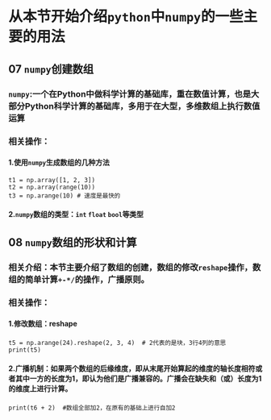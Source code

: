 # 从本节开始介绍`python`中`numpy`的一些主要的用法
## 07 `numpy`创建数组
### `numpy`:一个在Python中做科学计算的基础库，重在数值计算，也是大部分Python科学计算的基础库，多用于在大型，多维数组上执行数值运算
### 相关操作：
#### 1.使用`numpy`生成数组的几种方法
    t1 = np.array([1, 2, 3])
    t2 = np.array(range(10))
    t3 = np.arange(10) # 速度是最快的
#### 2.`numpy`数组的类型：`int` `float` `bool`等类型
## 08 `numpy`数组的形状和计算
### 相关介绍：本节主要介绍了数组的创建，数组的修改`reshape`操作，数组的简单计算`+-*/`的操作，广播原则。
### 相关操作：
#### 1.修改数组：reshape
    t5 = np.arange(24).reshape(2, 3, 4)  # 2代表的是块，3行4列的意思
    print(t5)
#### 2.广播机制：如果两个数组的后缘维度，即从末尾开始算起的维度的轴长度相符或者其中一方的长度为1，即认为他们是广播兼容的。广播会在缺失和（或）长度为1的维度上进行计算。
    print(t6 + 2)  #数组全部加2，在原有的基础上进行自加2
